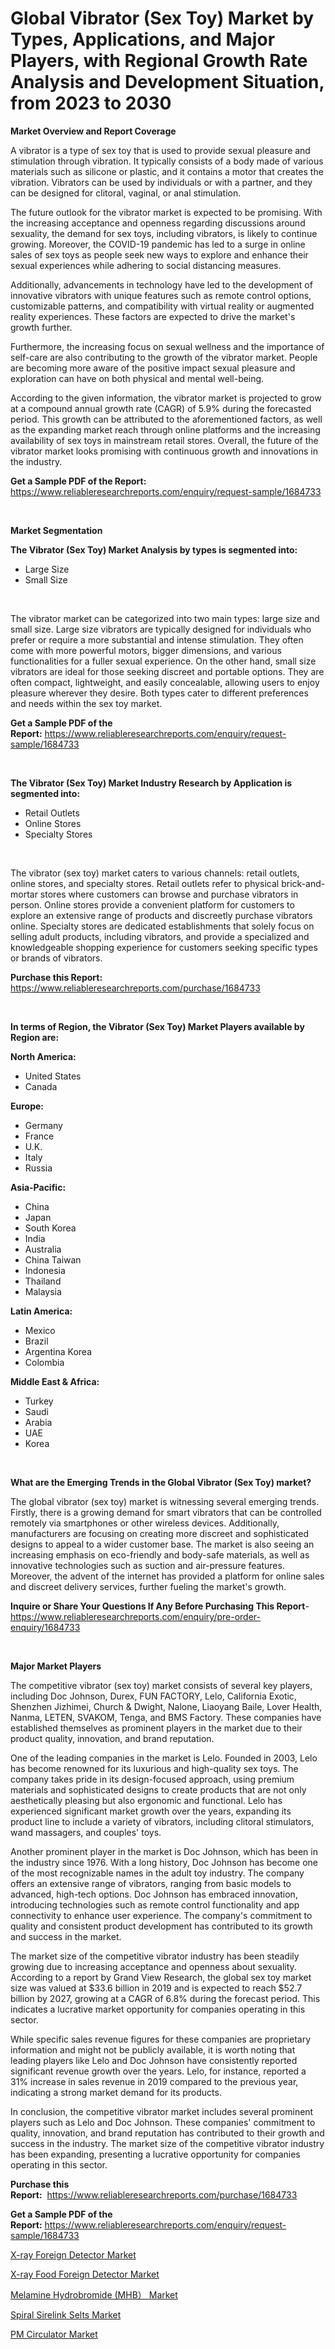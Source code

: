 <p><h1>Global Vibrator (Sex Toy) Market by Types, Applications, and Major Players, with Regional Growth Rate Analysis and Development Situation, from 2023 to 2030</h1></p><p><strong>Market Overview and Report Coverage</strong></p>
<p><p>A vibrator is a type of sex toy that is used to provide sexual pleasure and stimulation through vibration. It typically consists of a body made of various materials such as silicone or plastic, and it contains a motor that creates the vibration. Vibrators can be used by individuals or with a partner, and they can be designed for clitoral, vaginal, or anal stimulation.</p><p>The future outlook for the vibrator market is expected to be promising. With the increasing acceptance and openness regarding discussions around sexuality, the demand for sex toys, including vibrators, is likely to continue growing. Moreover, the COVID-19 pandemic has led to a surge in online sales of sex toys as people seek new ways to explore and enhance their sexual experiences while adhering to social distancing measures.</p><p>Additionally, advancements in technology have led to the development of innovative vibrators with unique features such as remote control options, customizable patterns, and compatibility with virtual reality or augmented reality experiences. These factors are expected to drive the market's growth further.</p><p>Furthermore, the increasing focus on sexual wellness and the importance of self-care are also contributing to the growth of the vibrator market. People are becoming more aware of the positive impact sexual pleasure and exploration can have on both physical and mental well-being.</p><p>According to the given information, the vibrator market is projected to grow at a compound annual growth rate (CAGR) of 5.9% during the forecasted period. This growth can be attributed to the aforementioned factors, as well as the expanding market reach through online platforms and the increasing availability of sex toys in mainstream retail stores. Overall, the future of the vibrator market looks promising with continuous growth and innovations in the industry.</p></p>
<p><strong>Get a Sample PDF of the Report:</strong> <a href="https://www.reliableresearchreports.com/enquiry/request-sample/1684733">https://www.reliableresearchreports.com/enquiry/request-sample/1684733</a></p>
<p>&nbsp;</p>
<p><strong>Market Segmentation</strong></p>
<p><strong>The Vibrator (Sex Toy) Market Analysis by types is segmented into:</strong></p>
<p><ul><li>Large Size</li><li>Small Size</li></ul></p>
<p>&nbsp;</p>
<p><p>The vibrator market can be categorized into two main types: large size and small size. Large size vibrators are typically designed for individuals who prefer or require a more substantial and intense stimulation. They often come with more powerful motors, bigger dimensions, and various functionalities for a fuller sexual experience. On the other hand, small size vibrators are ideal for those seeking discreet and portable options. They are often compact, lightweight, and easily concealable, allowing users to enjoy pleasure wherever they desire. Both types cater to different preferences and needs within the sex toy market.</p></p>
<p><strong>Get a Sample PDF of the Report:</strong>&nbsp;<a href="https://www.reliableresearchreports.com/enquiry/request-sample/1684733">https://www.reliableresearchreports.com/enquiry/request-sample/1684733</a></p>
<p>&nbsp;</p>
<p><strong>The Vibrator (Sex Toy) Market Industry Research by Application is segmented into:</strong></p>
<p><ul><li>Retail Outlets</li><li>Online Stores</li><li>Specialty Stores</li></ul></p>
<p>&nbsp;</p>
<p><p>The vibrator (sex toy) market caters to various channels: retail outlets, online stores, and specialty stores. Retail outlets refer to physical brick-and-mortar stores where customers can browse and purchase vibrators in person. Online stores provide a convenient platform for customers to explore an extensive range of products and discreetly purchase vibrators online. Specialty stores are dedicated establishments that solely focus on selling adult products, including vibrators, and provide a specialized and knowledgeable shopping experience for customers seeking specific types or brands of vibrators.</p></p>
<p><strong>Purchase this Report:</strong>&nbsp; <a href="https://www.reliableresearchreports.com/purchase/1684733">https://www.reliableresearchreports.com/purchase/1684733</a></p>
<p>&nbsp;</p>
<p><strong>In terms of Region, the Vibrator (Sex Toy) Market Players available by Region are:</strong></p>
<p>
    <p> <strong> North America: </strong>
        <ul>
            <li>United States</li>
            <li>Canada</li>
        </ul>
        </p> 
    <p> <strong> Europe: </strong>
        <ul>
            <li>Germany</li>
            <li>France</li>
            <li>U.K.</li>
            <li>Italy</li>
            <li>Russia</li>
        </ul>
        </p> 
    <p> <strong> Asia-Pacific: </strong>
        <ul>
            <li>China</li>
            <li>Japan</li>
            <li>South Korea</li>
            <li>India</li>
            <li>Australia</li>
            <li>China Taiwan</li>
            <li>Indonesia</li>
            <li>Thailand</li>
            <li>Malaysia</li>
        </ul>
        </p> 
    <p> <strong> Latin America: </strong>
        <ul>
            <li>Mexico</li>
            <li>Brazil</li>
            <li>Argentina Korea</li>
            <li>Colombia</li>
        </ul>
        </p> 
    <p> <strong> Middle East & Africa: </strong>
        <ul>
            <li>Turkey</li>
            <li>Saudi</li>
            <li>Arabia</li>
            <li>UAE</li>
            <li>Korea</li>
        </ul>
    </p>
    </p>
<p>&nbsp;</p>
<p><strong>What are the Emerging Trends in the Global Vibrator (Sex Toy) market?</strong></p>
<p><p>The global vibrator (sex toy) market is witnessing several emerging trends. Firstly, there is a growing demand for smart vibrators that can be controlled remotely via smartphones or other wireless devices. Additionally, manufacturers are focusing on creating more discreet and sophisticated designs to appeal to a wider customer base. The market is also seeing an increasing emphasis on eco-friendly and body-safe materials, as well as innovative technologies such as suction and air-pressure features. Moreover, the advent of the internet has provided a platform for online sales and discreet delivery services, further fueling the market's growth.</p></p>
<p><strong>Inquire or Share Your Questions If Any Before Purchasing This Report</strong>- <a href="https://www.reliableresearchreports.com/enquiry/pre-order-enquiry/1684733">https://www.reliableresearchreports.com/enquiry/pre-order-enquiry/1684733</a></p>
<p>&nbsp;</p>
<p><strong>Major Market Players</strong></p>
<p><p>The competitive vibrator (sex toy) market consists of several key players, including Doc Johnson, Durex, FUN FACTORY, Lelo, California Exotic, Shenzhen Jizhimei, Church & Dwight, Nalone, Liaoyang Baile, Lover Health, Nanma, LETEN, SVAKOM, Tenga, and BMS Factory. These companies have established themselves as prominent players in the market due to their product quality, innovation, and brand reputation.</p><p>One of the leading companies in the market is Lelo. Founded in 2003, Lelo has become renowned for its luxurious and high-quality sex toys. The company takes pride in its design-focused approach, using premium materials and sophisticated designs to create products that are not only aesthetically pleasing but also ergonomic and functional. Lelo has experienced significant market growth over the years, expanding its product line to include a variety of vibrators, including clitoral stimulators, wand massagers, and couples' toys.</p><p>Another prominent player in the market is Doc Johnson, which has been in the industry since 1976. With a long history, Doc Johnson has become one of the most recognizable names in the adult toy industry. The company offers an extensive range of vibrators, ranging from basic models to advanced, high-tech options. Doc Johnson has embraced innovation, introducing technologies such as remote control functionality and app connectivity to enhance user experience. The company's commitment to quality and consistent product development has contributed to its growth and success in the market.</p><p>The market size of the competitive vibrator industry has been steadily growing due to increasing acceptance and openness about sexuality. According to a report by Grand View Research, the global sex toy market size was valued at $33.6 billion in 2019 and is expected to reach $52.7 billion by 2027, growing at a CAGR of 6.8% during the forecast period. This indicates a lucrative market opportunity for companies operating in this sector.</p><p>While specific sales revenue figures for these companies are proprietary information and might not be publicly available, it is worth noting that leading players like Lelo and Doc Johnson have consistently reported significant revenue growth over the years. Lelo, for instance, reported a 31% increase in sales revenue in 2019 compared to the previous year, indicating a strong market demand for its products.</p><p>In conclusion, the competitive vibrator market includes several prominent players such as Lelo and Doc Johnson. These companies' commitment to quality, innovation, and brand reputation has contributed to their growth and success in the industry. The market size of the competitive vibrator industry has been expanding, presenting a lucrative opportunity for companies operating in this sector.</p></p>
<p><strong>Purchase this Report:</strong>&nbsp;&nbsp;<a href="https://www.reliableresearchreports.com/purchase/1684733">https://www.reliableresearchreports.com/purchase/1684733</a></p>
<p></p>
<p><strong>Get a Sample PDF of the Report:</strong>&nbsp;<a href="https://www.reliableresearchreports.com/enquiry/request-sample/1684733">https://www.reliableresearchreports.com/enquiry/request-sample/1684733</a></p>
<p><p><a href="https://www.linkedin.com/pulse/x-ray-foreign-detector-market-research-report-provides/">X-ray Foreign Detector Market</a></p><p><a href="https://www.linkedin.com/pulse/x-ray-food-foreign-detector-market-insights-players-forecast/">X-ray Food Foreign Detector Market</a></p><p><a href="https://medium.com/@ransomjohns101/decoding-melamine-hydrobromide-mhb-market-metrics-market-share-trends-and-growth-patterns-68c2dcfaff75">Melamine Hydrobromide (MHB） Market</a></p><p><a href="https://github.com/Paul14Anderson63/Market-Research-Report-List-1/blob/main/spiral-sirelink-selts-market.md">Spiral Sirelink Selts Market</a></p><p><a href="https://github.com/aasishrp01/Market-Research-Report-List-1/blob/main/pm-circulator-market.md">PM Circulator Market</a></p></p>